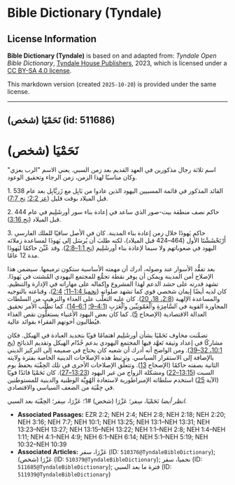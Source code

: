 # Bible Dictionary (Tyndale)

## License Information

**Bible Dictionary (Tyndale)** is based on and adapted from: _Tyndale Open Bible Dictionary_, [Tyndale House Publishers](https://tyndaleopenresources.com/), 2023, which is licensed under a [CC BY-SA 4.0 license](https://creativecommons.org/licenses/by-sa/4.0/legalcode.en).

This markdown version (created `2025-10-20`) is provided under the same license.



--------------------------------

## نَحَمْيَا (شخص) (id: 511686)

نَحَمْيَا (شخص)
===============

اسم ثلاثة رجال مذكورين في العهد القديم بعد زمن السبي. يعني الاسم "الرب يعزي" وكان مناسبًا لهذا الزمن، زمن الرجاء وتحقيق الوعود.

1\. القائد المذكور في قائمة المسبيين اليهود الذين عادوا من بَابِل مع زَربَّابِل بعد عام 538 قبل الميلاد بوقت قليل ([عز 2:2؛](https://ref.ly/Ezra2:2) [نح 7:7](https://ref.ly/Neh7:7)).

2\. حاكم نصف منطقة بيت\-صور الذي ساعد في إعادة بناء سور أورشَلِيم في عام 444 قبل الميلاد ([نح 3:16](https://ref.ly/Neh3:16)).

3\. حاكم يَهوذَا خلال زمن إعادة بناء المدينة. كان في الأصل ساقيًا للملك الفارسي أَرْتَحْشَشْتَا الأول (464–424 قبل الميلاد)، لكنه طلبَ أن يُرسَل إلى يَهوذَا لمساعدة زملائه اليهود في صعوباتهم ولا سيما لإعادة بناء أورشَلِيم ([نح 1:1–2:8](https://ref.ly/Neh1:1-Neh2:8)). وقد عُيِّنَ حاكمًا ليَهوذَا مدة 12 عامًا.

بعد تفقُّد الأسوار عند وصوله، أدرك أن مهمته الأساسية ستكون ترميمها. سيضمن هذا الإصلاح أمن المدينة ويمكن أن يوفر نقطة تجمُّع للمجتمع اليهودي المُشتت في يَهوذَا. تشهد قدرته على حشد الدعم لهذا المشروع وإكماله على مهاراته في الإدارة والتنظيم. كان لديه أيضًا إيمان شخصي قوي كما تشهد صلواته ([نحميا 1:4–11؛](https://ref.ly/Neh1:4-Neh1:11) [2:4](https://ref.ly/Neh2:4))، وقناعته بالتوجيه والمساعدة الإلهية ([2:8، 18، 20](https://ref.ly/Neh2:8,Neh2:18,Neh2:20)). كان عليه التغلُّب على العداء والترهيب من السلطات المجاورة القوية في ٱلسَّامِرَةِ وٱلْعَمّونِيِّين وٱلْعَرَبِ ([4:1–9؛](https://ref.ly/Neh4:1-Neh4:9) [6:1–14](https://ref.ly/Neh6:1-Neh6:14)). كما تطلَّب الأمر تحقيق العدالة الاقتصادية (الإصحاح [5](https://ref.ly/Neh5:1-Neh5:19)). كما كان بعض اليهود الأغنياء يستغلُّون نقص الغذاء فيُطالبون أخوتهم الفقراء بفوائد عالية. 

تضمَّنت مخاوف نَحَمْيَا بشأن أورشَلِيم اهتمامًا قويًا بتجديد العبادة في الهيكل. فكان مشاركًا في إعداد وثيقة تَعهَّد فيها المجتمع اليهودي بدعم خُدّام الهيكل وتقديم الذبائح ([نح 10:1، 32–39](https://ref.ly/Neh10:1,Neh10:32-Neh10:39)). ومن الواضح أنه أدرك أن شعبه كان يحتاج في صميمه إلى التركيز الديني بالإضافة إلى الاستقرار السياسي. وترتبط هذه الإصلاحات الدينية الخاصة بفترة ولايته الثانية بصفته حاكمًا (الإصحاح [13](https://ref.ly/Neh13:1-Neh13:31)). وتتعلَّق الإصلاحات الأخرى في تلك الحِقْبَة بحفظ يوم السبت ([13:15–22](https://ref.ly/Neh13:15-Neh13:22)) ومشكلة الزواج من غير اليهود ([13:23–27](https://ref.ly/Neh13:23-Neh13:27)). كان نَحَمْيَا قائدًا قويًا (الآية [25](https://ref.ly/Neh13:25)) استخدم سلطاته الإمبراطورية لاستعادة الهُوِيَّة الوطنية والدينية للمستوطنين في حِقْبَة من الضعف السياسي والاقتصادي.

*انظر أيضا* نَحَمْيَا، سِفر؛ عَزْرَا (شخص) \#1؛ عَزْرَا، سِفر؛ الحِقْبَة بعد السبي.

* **Associated Passages:** EZR 2:2; NEH 2:4; NEH 2:8; NEH 2:18; NEH 2:20; NEH 3:16; NEH 7:7; NEH 10:1; NEH 13:25; NEH 13:1–NEH 13:31; NEH 13:23–NEH 13:27; NEH 13:15–NEH 13:22; NEH 1:1–NEH 2:8; NEH 1:4–NEH 1:11; NEH 4:1–NEH 4:9; NEH 6:1–NEH 6:14; NEH 5:1–NEH 5:19; NEH 10:32–NEH 10:39
* **Associated Articles:** عَزْرَا، سفر  (ID: `510376@TyndaleBibleDictionary`); عَزْرَا (شخص) (ID: `510379@TyndaleBibleDictionary`); نحميا، سفر (ID: `511685@TyndaleBibleDictionary`); فترة ما بعد السبي (ID: `511939@TyndaleBibleDictionary`)


